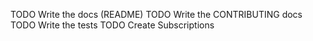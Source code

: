 TODO Write the docs (README)
TODO Write the CONTRIBUTING docs
TODO Write the tests
TODO Create Subscriptions